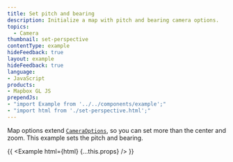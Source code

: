 ```yaml
---
title: Set pitch and bearing
description: Initialize a map with pitch and bearing camera options.
topics:
  - Camera
thumbnail: set-perspective
contentType: example
hideFeedback: true
layout: example
hideFeedback: true
language:
- JavaScript
products:
- Mapbox GL JS
prependJs:
- "import Example from '../../components/example';"
- "import html from './set-perspective.html';"
---
```


Map options extend [`CameraOptions`](https://maplibre.org/maplibre-gl-js-docs/api/properties/#cameraoptions), so you can set more than the center and zoom. This example sets the pitch and bearing.

{{ <Example html={html} {...this.props} /> }}
